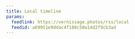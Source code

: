 ```yaml
---
title: Local timeline
params:
  feedlink: https://vernissage.photos/rss/local
  feedid: a69951e9ddac4f188c50a14d2f9cb3ad
---
```

